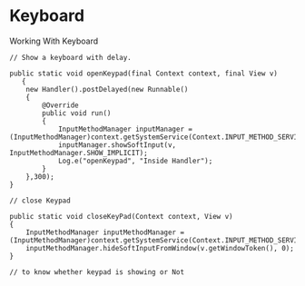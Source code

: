 # Keyboard
Working With Keyboard

	// Show a keyboard with delay.

	public static void openKeypad(final Context context, final View v) 
	   {
		new Handler().postDelayed(new Runnable() 
		{
			@Override
			public void run() 
			{
				InputMethodManager inputManager = 	(InputMethodManager)context.getSystemService(Context.INPUT_METHOD_SERVICE); 
				inputManager.showSoftInput(v, InputMethodManager.SHOW_IMPLICIT);	
				Log.e("openKeypad", "Inside Handler");
			}
		},300);
	}
	
	// close Keypad
	
	public static void closeKeyPad(Context context, View v)
    {
		InputMethodManager inputMethodManager = (InputMethodManager)context.getSystemService(Context.INPUT_METHOD_SERVICE);
		inputMethodManager.hideSoftInputFromWindow(v.getWindowToken(), 0);
    }
    
    // to know whether keypad is showing or Not
    
    
